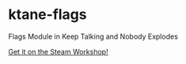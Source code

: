 # ktane-flags
Flags Module in Keep Talking and Nobody Explodes

[Get it on the Steam Workshop!](http://steamcommunity.com/sharedfiles/filedetails/?id=1242935367)
